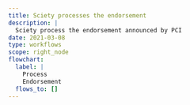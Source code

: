 ```yaml
---
title: Sciety processes the endorsement
description: |
  Sciety process the endorsement announced by PCI
date: 2021-03-08
type: workflows
scope: right_node
flowchart:
  label: |
    Process
    Endorsement
  flows_to: []
---
```



